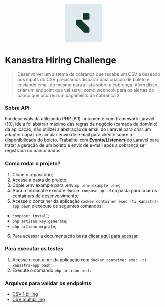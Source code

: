 <p align="center">
  <img src="https://github.com/waldrey/kanastra/blob/develop/public/docs/logo.png?raw=true" width="120" alt="Kanastra Logo"></a>
</p>

# Kanastra Hiring Challenge
> Desenvolver um sistema de cobrança que recebe um CSV e baseado nos inputs do CSV precisamos disparar uma criação de boleto e enviando email do mesmo para a lista sobre a cobrança. Além disso criar um endpoint que vai servir como webhook para os alertas do banco que ocorreu um pagamento da cobrança X

### Sobre API
Foi desenvolvida utilizando PHP (8.1) juntamente com framework Laravel (10), ideia foi abstrair máximo das regras de negócio (camada de domínio) da aplicação, não utilizei a abstração de email do Laravel para criar um adapter capaz de simular envio de e-mail para cliente sobre a disponibilidade do boleto. Trabalhei com **Events/Listeners** do Laravel para tratar a geração de um boleto e envio de e-mail após a cobrança ser registrada no banco dados.

### Como rodar o projeto?

1. Clone o repositório;
2. Acesse a pasta do projeto;
2. Copie .env.example para .env `cp .env.example .env`;
3. Abra o terminal e execute ```docker-compose up -d``` na pasta para criar os containers de desenvolvimento;
4. Acesse o container da aplicação `docker container exec -ti kanastra-app bash` e execute os seguintes comandos;
  * `composer install`;
  * `php artisan key:generate`;
  * `php artisan migrate`;
6. Para acessar a documentação basta [clicar aqui para acessar](http://localhost:8888/docs/).

### Para executar os testes

1. Acesse o container da aplicação com `docker container exec -ti kanastra-app bash`;
2. Execute o comando `php artisan test`.

### Arquivos para validar os endpoints
- [CSV 1 billing](https://github.com/waldrey/kanastra/blob/main/tests/Feature/CreateBilling/billings-kanastra.csv)
- [CSV multibilling](https://github.com/waldrey/kanastra/blob/main/tests/Feature/CreateBilling/billings-multi-kanastra.csv)
